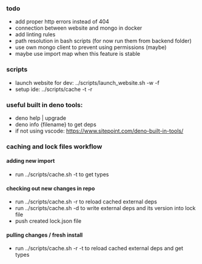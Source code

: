 ### todo
- add proper http errors instead of 404
- connection between website and mongo in docker
- add linting rules
- path resolution in bash scripts (for now run them from backend folder)
- use own mongo client to prevent using permissions (maybe)
- maybe use import map when this feature is stable

### scripts
- launch website for dev: ../scripts/launch_website.sh -w -f
- setup ide: ../scripts/cache -t -r

### useful built in deno tools:
- deno help | upgrade
- deno info {filename} to get deps
- if not using vscode: https://www.sitepoint.com/deno-built-in-tools/

### caching and lock files workflow
#### adding new import
- run ../scripts/cache.sh -t to get types
#### checking out new changes in repo
- run ../scripts/cache.sh -r to reload cached external deps
- run ../scripts/cache.sh -d to write external deps and its version into lock file
- push created lock.json file
#### pulling changes / fresh install
- run ../scripts/cache.sh -r -t to reload cached external deps and get types